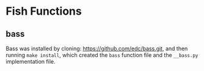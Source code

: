# Fish Functions

## bass

Bass was installed by cloning: https://github.com/edc/bass.git, and
then running `make install`, which created the `bass` function file
and the `__bass.py` implementation file.

